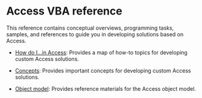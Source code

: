 
# Access VBA reference

This reference contains conceptual overviews, programming tasks, samples, and references to guide you in developing solutions based on Access.


-  [How do I...in Access](44a3e88e-df6d-9a2e-2241-262156469df8.md): Provides a map of how-to topics for developing custom Access solutions.
    
-  [Concepts](916138ba-fc88-54ab-75bc-0476c700c0f7.md): Provides important concepts for developing custom Access solutions.
    
-  [Object model](2de134a4-6c5c-d2a3-8377-f4dd973ba650.md): Provides reference materials for the Access object model.
    
